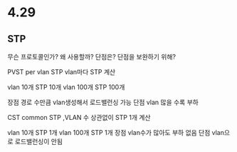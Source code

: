 # 4.29
## STP
무슨 프로토콜인가?
왜 사용할까?
단점은? 단점을 보완하기 위해?

PVST per vlan STP vlan마다 STP 계산

vlan 10개 STP 10개
vlan 100개 STP 100개

장점
경로 수만큼 vlan생성해서 로드밸런싱 가능
단점
vlan 많을 수록 부하

CST common STP ,VLAN 수 상관없이 STP 1개 계산

vlan 10개 STP 1개
vlan 100개 STP 1개
장점
vlan수가 많아도 부하 없음
단점
vlan으로 로드밸런싱이 안됨
